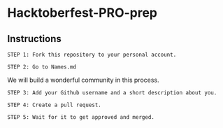 # Hacktoberfest-PRO-prep

## Instructions
```
STEP 1: Fork this repository to your personal account.
```

```
STEP 2: Go to Names.md
```

We will build a wonderful community in this process.

```
STEP 3: Add your Github username and a short description about you. 
```

```
STEP 4: Create a pull request.
```

```
STEP 5: Wait for it to get approved and merged.
```
